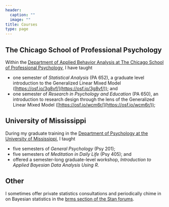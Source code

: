 ```yaml
---
header:
  caption: ""
  image: ""
title: Courses
type: page
---
```


## The Chicago School of Professional Psychology

Within the [Department of Applied Behavior Analysis at The Chicago School of Professional Psychology](https://www.thechicagoschool.edu/los-angeles/programs/phd-applied-behavior-analysis/), I have taught

* one semester of *Statistical Analysis* (PA 652), a graduate level introduction to the Generalized Linear Mixed Model ([https://osf.io/3g8vf/](https://osf.io/3g8vf/)); and
* one semester of *Research in Psychology and Education* (PA 650), an introduction to research design through the lens of the Generalized Linear Mixed Model ([https://osf.io/wcm6r/](https://osf.io/wcm6r/));

## University of Mississippi

During my graduate training in the [Department of Psychology at the University of Mississippi](https://psychology.olemiss.edu/), I taught 

* five semesters of *General Psychology* (Psy 201); 
* five semesters of *Meditation in Daily Life* (Psy 405); and
* offered a semester-long graduate-level workshop, *Introduction to Applied Bayesian Data Analysis Using R*. 

## Other

I sometimes offer private statistics consultations and periodically chime in on Bayesian statistics in the [brms section of the Stan forums](https://discourse.mc-stan.org/c/interfaces/brms/36).

